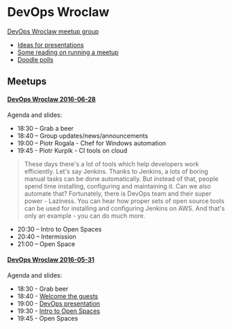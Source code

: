 DevOps Wroclaw
==============
[DevOps Wroclaw meetup group](http://www.meetup.com/Wroclaw-DevOps-Meetup/)

- [Ideas for presentations](/ideas_for_presentations.md/)
- [Some reading on running a meetup](/running_a_meetup.md/)
- [Doodle polls](/doodle_polls.md/)

Meetups
-------
#### [DevOps Wroclaw 2016-06-28](http://www.meetup.com/Wroclaw-DevOps-Meetup/events/231907345/) ####

Agenda and slides:
- 18:30 – Grab a beer
- 18:40 – Group updates/news/announcements
- 19:00 – Piotr Rogala - Chef for Windows automation
- 19:45 - Piotr Kurpik - CI tools on cloud
> These days there's a lot of tools which help developers work efficiently. Let's say Jenkins.
> Thanks to Jenkins, a lots of boring manual tasks can be done automatically.
> But instead of that, people spend time installing, configuring and maintaining it. Can we also automate that?
> Fortunately, there is DevOps team and their super power - Laziness.
> You can hear how proper sets of open source tools can be used for installing and configuring Jenkins on AWS.
> And that's only an example - you can do much more.
- 20:30 – Intro to Open Spaces
- 20:40 – Intermission
- 21:00 – Open Space

#### [DevOps Wroclaw 2016-05-31](http://www.meetup.com/Wroclaw-DevOps-Meetup/events/231290766/) ####

Agenda and slides:
- 18:30 - Grab beer
- 18:40 - [Welcome the guests](https://github.com/devopswroclaw/presentations/blob/master/slides/devopswroclaw_2016-05-31/Welcome_the_guests.pdf)
- 19:00 - [DevOps presentation](https://github.com/devopswroclaw/presentations/blob/master/slides/devopswroclaw_2016-05-31/Intro_to_DevOps.pdf)
- 19:30 - [Intro to Open Spaces](https://github.com/devopswroclaw/presentations/blob/master/slides/devopswroclaw_2016-05-31/Open_Spaces.pdf)
- 19:45 - Open Spaces


